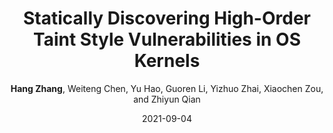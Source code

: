 ---
title: 'Statically Discovering High-Order Taint Style Vulnerabilities in OS Kernels'
collection: publications
permalink:
excerpt:
date: 2021-09-04
venue: 'In Proceedings of ACM CCS 2021.'
paperurl: 'https://github.com/seclab-ucr/SUTURE/raw/main/docs/suture-ccs21.pdf'
src: 'https://github.com/seclab-ucr/SUTURE'
citation:
author: '<b>Hang Zhang</b>, Weiteng Chen, Yu Hao, Guoren Li, Yizhuo Zhai, Xiaochen Zou, and Zhiyun Qian'
venue_abbr: 'CCS 21'
selected: true
---  